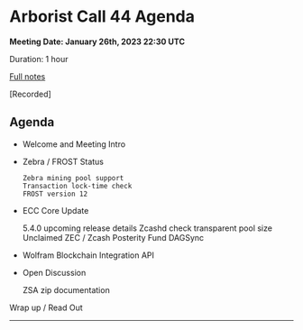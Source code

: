 # Arborist Call 44 Agenda

**Meeting Date: January 26th, 2023 22:30 UTC**

Duration: 1 hour

[Full notes](https://github.com/ZcashCommunityGrants/arboretum-notes/blob/main/AllArboristCallNotes/Arborist%20Call%2044-Notes.md)

[Recorded]


## Agenda


+  Welcome and Meeting Intro

     


+ Zebra / FROST Status 
     
      Zebra mining pool support 
      Transaction lock-time check
      FROST version 12
     



+ ECC Core Update 

     5.4.0 upcoming release details
     Zcashd check transparent pool size
     Unclaimed ZEC / Zcash Posterity Fund
     DAGSync 
    


+ Wolfram Blockchain Integration API

    


+ Open Discussion

     ZSA zip documentation
    

Wrap up / Read Out


___

